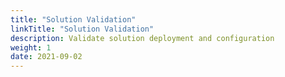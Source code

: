 ```yaml
---
title: "Solution Validation"
linkTitle: "Solution Validation"
description: Validate solution deployment and configuration
weight: 1
date: 2021-09-02
---
```


